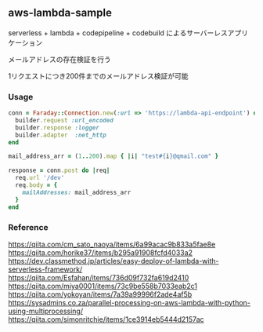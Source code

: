 ## aws-lambda-sample

serverless + lambda + codepipeline + codebuild によるサーバーレスアプリケーション

メールアドレスの存在検証を行う

1リクエストにつき200件までのメールアドレス検証が可能

### Usage

```rb
conn = Faraday::Connection.new(:url => 'https://lambda-api-endpoint') do |builder|
  builder.request :url_encoded
  builder.response :logger
  builder.adapter  :net_http
end

mail_address_arr = (1..200).map { |i| "test#{i}@qmail.com" }

response = conn.post do |req|
  req.url '/dev'
  req.body = {
    mailAddresses: mail_address_arr
  }
end
```

### Reference

https://qiita.com/cm_sato_naoya/items/6a99acac9b833a5fae8e
https://qiita.com/horike37/items/b295a91908fcfd4033a2
https://dev.classmethod.jp/articles/easy-deploy-of-lambda-with-serverless-framework/
https://qiita.com/Esfahan/items/736d09f732fa619d2410
https://qiita.com/miya0001/items/73c9be558b7033eab2c1
https://qiita.com/yokoyan/items/7a39a99996f2ade4af5b
https://sysadmins.co.za/parallel-processing-on-aws-lambda-with-python-using-multiprocessing/
https://qiita.com/simonritchie/items/1ce3914eb5444d2157ac
